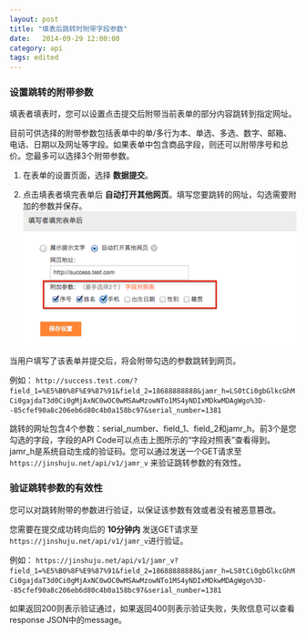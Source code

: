 ```yaml
---
layout: post
title: "填表后跳转时附带字段参数"
date:   2014-09-29 12:00:00
category: api
tags: edited
---
```


### 设置跳转的附带参数

填表者填表时，您可以设置点击提交后附带当前表单的部分内容跳转到指定网址。

目前可供选择的附带参数包括表单中的单/多行为本、单选、多选、数字、邮箱、电话、日期以及网址等字段。如果表单中包含商品字段，则还可以附带序号和总价。您最多可以选择3个附带参数。

1. 在表单的设置页面，选择 **数据提交**。

2. 点击填表者填完表单后 **自动打开其他网页**。填写您要跳转的网址，勾选需要附加的参数并保存。
	![select_fields](/images/redirect-with-params.png)

当用户填写了该表单并提交后，将会附带勾选的参数跳转到网页。

例如：
`http://success.test.com/?field_1=%E5%B0%8F%E9%87%91&field_2=18688888888&jamr_h=LS0tCi0gbGlkcGhMCi0gajdaT3d0Ci0gMjAxNC0wOC0wMSAwMzowNTo1MS4yNDIxMDkwMDAgWgo%3D--85cfef90a8c206eb6d80c4b0a158bc97&serial_number=1381`

跳转的网址包含4个参数：serial\_number、field\_1、field\_2和jamr\_h。前3个是您勾选的字段，字段的API Code可以点击上图所示的“字段对照表”查看得到。jamr\_h是系统自动生成的验证码。您可以通过发送一个GET请求至 `https://jinshuju.net/api/v1/jamr_v` 来验证跳转参数的有效性。

### 验证跳转参数的有效性

您可以对跳转附带的参数进行验证，以保证该参数有效或者没有被恶意篡改。

您需要在提交成功转向后的 **10分钟内** 发送GET请求至 `https://jinshuju.net/api/v1/jamr_v`进行验证。

例如：
`https://jinshuju.net/api/v1/jamr_v?field_1=%E5%B0%8F%E9%87%91&field_2=18688888888&jamr_h=LS0tCi0gbGlkcGhMCi0gajdaT3d0Ci0gMjAxNC0wOC0wMSAwMzowNTo1MS4yNDIxMDkwMDAgWgo%3D--85cfef90a8c206eb6d80c4b0a158bc97&serial_number=1381`

如果返回200则表示验证通过，如果返回400则表示验证失败，失败信息可以查看response JSON中的message。